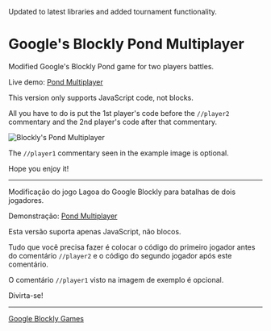 Updated to latest libraries and added tournament functionality.

# Google's Blockly Pond Multiplayer

Modified Google's Blockly Pond game for two players battles.

Live demo: [Pond Multiplayer](https://timarcosdias.github.io/blockly-games-pond-multiplayer/pond-duck.html)

This version only supports JavaScript code, not blocks.

All you have to do is put the 1st player's code before the `//player2` commentary and the 2nd player's code after that commentary.

![Blockly's Pond Multiplayer](https://github.com/timarcosdias/blockly-games-pond-multiplayer/blob/master/pond-multiplayer.png?raw=true)

The `//player1` commentary seen in the example image is optional.

Hope you enjoy it!

---

Modificação do jogo Lagoa do Google Blockly para batalhas de dois jogadores.

Demonstração: [Pond Multiplayer](https://timarcosdias.github.io/blockly-games-pond-multiplayer/pond-duck.html)

Esta versão suporta apenas JavaScript, não blocos.

Tudo que você precisa fazer é colocar o código do primeiro jogador antes do comentário `//player2` e o código do segundo jogador após este comentário.

O comentário `//player1` visto na imagem de exemplo é opcional.

Divirta-se!

---

[Google Blockly Games](https://developers.google.com/blockly/) 
